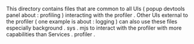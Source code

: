 This
directory
contains
files
that
are
common
to
all
UIs
(
popup
devtools
panel
about
:
profiling
)
interacting
with
the
profiler
.
Other
UIs
external
to
the
profiler
(
one
example
is
about
:
logging
)
can
also
use
these
files
especially
background
.
sys
.
mjs
to
interact
with
the
profiler
with
more
capabilities
than
Services
.
profiler
.
